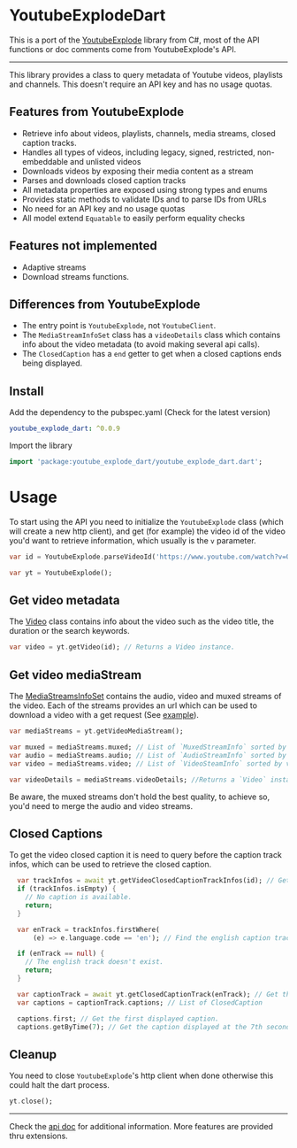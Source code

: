 # YoutubeExplodeDart
This is a port of the [YoutubeExplode] library from C#, most of the API functions or doc comments come from YoutubeExplode's API.

---

This library provides a class to query metadata of Youtube videos, playlists and channels.
This doesn't require an API key and has no usage quotas.

## Features from YoutubeExplode

- Retrieve info about videos, playlists, channels, media streams, closed caption tracks.
- Handles all types of videos, including legacy, signed, restricted, non-embeddable and unlisted videos
- Downloads videos by exposing their media content as a stream
- Parses and downloads closed caption tracks
- All metadata properties are exposed using strong types and enums
- Provides static methods to validate IDs and to parse IDs from URLs
- No need for an API key and no usage quotas
- All model extend `Equatable` to easily perform equality checks 

## Features not implemented

- Adaptive streams
- Download streams functions.

## Differences from YoutubeExplode

- The entry point is `YoutubeExplode`, not `YoutubeClient`.
- The `MediaStreamInfoSet` class has a `videoDetails` class which contains info about the video metadata (to avoid making several api calls).
- The `ClosedCaption` has a `end` getter to get when a closed captions ends being displayed.

## Install

Add the dependency to the pubspec.yaml (Check for the latest version)
```yaml
youtube_explode_dart: ^0.0.9
```

Import the library
```dart
import 'package:youtube_explode_dart/youtube_explode_dart.dart';
```

# Usage

To start using the API you need to initialize the `YoutubeExplode` class (which will create a new http client), and get (for example) the video id of the video you'd want to retrieve information, which usually is the `v` parameter.
```dart
var id = YoutubeExplode.parseVideoId('https://www.youtube.com/watch?v=OpQFFLBMEPI'); // Returns `OpQFFLBMEPI`

var yt = YoutubeExplode();
```

## Get video metadata
The [Video][Video] class contains info about the video such as the video title, the duration or the search keywords.
 
```dart
var video = yt.getVideo(id); // Returns a Video instance.
```

## Get video mediaStream
The [MediaStreamsInfoSet][MediaStreamsInfoSet] contains the audio, video and muxed streams of the video. Each of the streams provides an url which can be used to download a video with a get request (See [example][VidExample]).
```dart
var mediaStreams = yt.getVideoMediaStream();

var muxed = mediaStreams.muxed; // List of `MuxedStreamInfo` sorted by video quality.
var audio = mediaStreams.audio; // List of `AudioStreamInfo` sorted by bitrate.
var video = mediaStreams.video; // List of `VideoSteamInfo` sorted by video quality.

var videoDetails = mediaStreams.videoDetails; //Returns a `Video` instance. Used to avoid calling `yt.getVideo`.
```

Be aware, the muxed streams don't hold the best quality, to achieve so, you'd need to merge the audio and video streams. 

## Closed Captions
To get the video closed caption it is need to query before the caption track infos, which can be used to retrieve the closed caption.

```dart
  var trackInfos = await yt.getVideoClosedCaptionTrackInfos(id); // Get the caption track infos
  if (trackInfos.isEmpty) {
    // No caption is available.
    return;
  }

  var enTrack = trackInfos.firstWhere(
      (e) => e.language.code == 'en'); // Find the english caption track.

  if (enTrack == null) {
    // The english track doesn't exist.
    return;
  }

  var captionTrack = await yt.getClosedCaptionTrack(enTrack); // Get the english closed caption track 
  var captions = captionTrack.captions; // List of ClosedCaption

  captions.first; // Get the first displayed caption.
  captions.getByTime(7); // Get the caption displayed at the 7th second.
```

## Cleanup
You need to close `YoutubeExplode`'s http client when done otherwise this could halt the dart process.


```dart
yt.close();
```

---
Check the [api doc][API] for additional information.
More features are provided thru extensions.

[YoutubeExplode]: https://github.com/Tyrrrz/YoutubeExplode/

[Video]: https://pub.dev/documentation/youtube_explode_dart/latest/youtube_explode/Video-class.html
[MediaStreamsInfoSet]: https://pub.dev/documentation/youtube_explode_dart/latest/youtube_explode/MediaStreamInfoSet-class.html
[VidExample]: https://github.com/Hexer10/youtube_explode_dart/blob/master/example/video_download.dart
[API]: https://pub.dev/documentation/youtube_explode_dart/latest/youtube_explode/youtube_explode-library.html